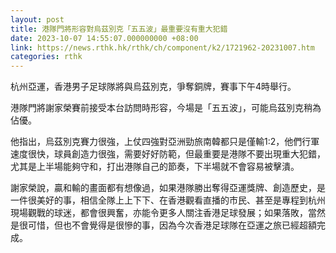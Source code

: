 ```yaml
---
layout: post
title: 港隊門將形容對烏茲別克「五五波」最重要沒有重大犯錯
date: 2023-10-07 14:55:07.000000000 +08:00
link: https://news.rthk.hk/rthk/ch/component/k2/1721962-20231007.htm
categories: rthk
---
```


杭州亞運，香港男子足球隊將與烏茲別克，爭奪銅牌，賽事下午4時舉行。

港隊門將謝家榮賽前接受本台訪問時形容，今場是「五五波」，可能烏茲別克稍為佔優。

他指出，烏茲別克賽力很強，上仗四強對亞洲勁旅南韓都只是僅輸1:2，他們行軍速度很快，球員創造力很強，需要好好防範，但最重要是港隊不要出現重大犯錯， 尤其是上半場能夠守和，打出港隊自己的節奏，下半場就不會容易被擊潰。

謝家榮說，贏和輸的畫面都有想像過，如果港隊勝出奪得亞運獎牌、創造歷史，是一件很美好的事，相信全隊上上下下、在香港觀看直播的市民、甚至是專程到杭州現場觀戰的球迷，都會很興奮，亦能令更多人關注香港足球發展；如果落敗，當然是很可惜，但也不會覺得是很慘的事，因為今次香港足球隊在亞運之旅已經超額完成。
